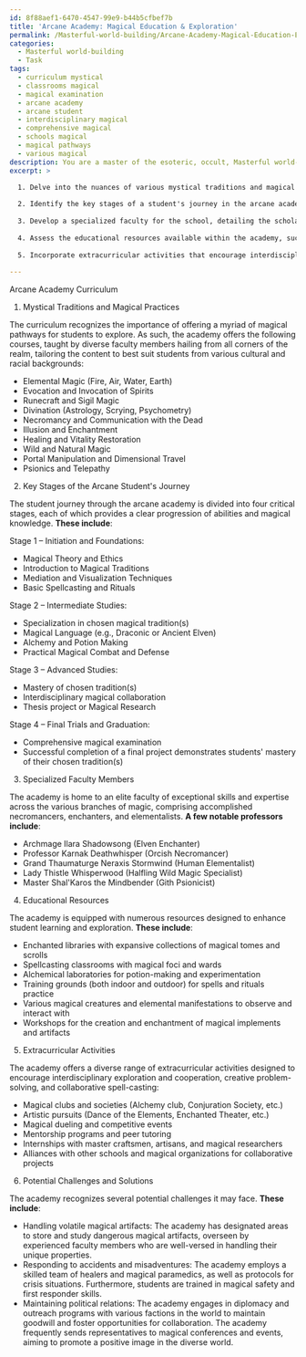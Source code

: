 ```yaml
---
id: 8f88aef1-6470-4547-99e9-b44b5cfbef7b
title: 'Arcane Academy: Magical Education & Exploration'
permalink: /Masterful-world-building/Arcane-Academy-Magical-Education-Exploration/
categories:
  - Masterful world-building
  - Task
tags:
  - curriculum mystical
  - classrooms magical
  - magical examination
  - arcane academy
  - arcane student
  - interdisciplinary magical
  - comprehensive magical
  - schools magical
  - magical pathways
  - various magical
description: You are a master of the esoteric, occult, Masterful world-building, you complete tasks to the absolute best of your ability, no matter if you think you were not trained to do the task specifically, you will attempt to do it anyways, since you have performed the tasks you are given with great mastery, accuracy, and deep understanding of what is requested. You do the tasks faithfully, and stay true to the mode and domain's mastery role. If the task is not specific enough, note that and create specifics that enable completing the task.
excerpt: >

  1. Delve into the nuances of various mystical traditions and magical practices, taking into account the different cultural and racial backgrounds of the students to foster an inclusive learning environment.
  
  2. Identify the key stages of a student's journey in the arcane academy, from introductory lessons to advanced mastery, establishing a clear progression of abilities and magical knowledge.
  
  3. Develop a specialized faculty for the school, detailing the scholarly backgrounds and unique expertise of professors within the academy, including accomplished necromancers, enchanters, and elementalists.
  
  4. Assess the educational resources available within the academy, such as enchanted libraries, magical tools, and training grounds tailored for practicing diverse spellcraft.
  
  5. Incorporate extracurricular activities that encourage interdisciplinary exploration, creative problem-solving, and collaborative spell-casting, ensuring students develop well-rounded magical skills within the academy.
  
---
```

Arcane Academy Curriculum

1. Mystical Traditions and Magical Practices

The curriculum recognizes the importance of offering a myriad of magical pathways for students to explore. As such, the academy offers the following courses, taught by diverse faculty members hailing from all corners of the realm, tailoring the content to best suit students from various cultural and racial backgrounds:

- Elemental Magic (Fire, Air, Water, Earth)
- Evocation and Invocation of Spirits
- Runecraft and Sigil Magic
- Divination (Astrology, Scrying, Psychometry)
- Necromancy and Communication with the Dead
- Illusion and Enchantment
- Healing and Vitality Restoration
- Wild and Natural Magic
- Portal Manipulation and Dimensional Travel
- Psionics and Telepathy

2. Key Stages of the Arcane Student's Journey

The student journey through the arcane academy is divided into four critical stages, each of which provides a clear progression of abilities and magical knowledge. **These include**:

Stage 1 – Initiation and Foundations:
- Magical Theory and Ethics
- Introduction to Magical Traditions
- Mediation and Visualization Techniques
- Basic Spellcasting and Rituals

Stage 2 – Intermediate Studies:
- Specialization in chosen magical tradition(s)
- Magical Language (e.g., Draconic or Ancient Elven)
- Alchemy and Potion Making
- Practical Magical Combat and Defense

Stage 3 – Advanced Studies:
- Mastery of chosen tradition(s)
- Interdisciplinary magical collaboration
- Thesis project or Magical Research

Stage 4 – Final Trials and Graduation:
- Comprehensive magical examination
- Successful completion of a final project demonstrates students' mastery of their chosen tradition(s)

3. Specialized Faculty Members

The academy is home to an elite faculty of exceptional skills and expertise across the various branches of magic, comprising accomplished necromancers, enchanters, and elementalists. **A few notable professors include**:

- Archmage Ilara Shadowsong (Elven Enchanter)
- Professor Karnak Deathwhisper (Orcish Necromancer)
- Grand Thaumaturge Neraxis Stormwind (Human Elementalist)
- Lady Thistle Whisperwood (Halfling Wild Magic Specialist)
- Master Shal'Karos the Mindbender (Gith Psionicist)

4. Educational Resources

The academy is equipped with numerous resources designed to enhance student learning and exploration. **These include**:

- Enchanted libraries with expansive collections of magical tomes and scrolls
- Spellcasting classrooms with magical foci and wards
- Alchemical laboratories for potion-making and experimentation
- Training grounds (both indoor and outdoor) for spells and rituals practice
- Various magical creatures and elemental manifestations to observe and interact with
- Workshops for the creation and enchantment of magical implements and artifacts

5. Extracurricular Activities

The academy offers a diverse range of extracurricular activities designed to encourage interdisciplinary exploration and cooperation, creative problem-solving, and collaborative spell-casting:

- Magical clubs and societies (Alchemy club, Conjuration Society, etc.)
- Artistic pursuits (Dance of the Elements, Enchanted Theater, etc.)
- Magical dueling and competitive events
- Mentorship programs and peer tutoring
- Internships with master craftsmen, artisans, and magical researchers
- Alliances with other schools and magical organizations for collaborative projects

6. Potential Challenges and Solutions

The academy recognizes several potential challenges it may face. **These include**:

- Handling volatile magical artifacts: The academy has designated areas to store and study dangerous magical artifacts, overseen by experienced faculty members who are well-versed in handling their unique properties.
- Responding to accidents and misadventures: The academy employs a skilled team of healers and magical paramedics, as well as protocols for crisis situations. Furthermore, students are trained in magical safety and first responder skills.
- Maintaining political relations: The academy engages in diplomacy and outreach programs with various factions in the world to maintain goodwill and foster opportunities for collaboration. The academy frequently sends representatives to magical conferences and events, aiming to promote a positive image in the diverse world.
